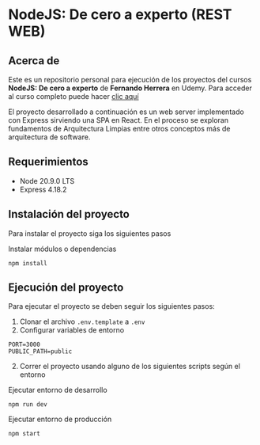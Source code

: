 # NodeJS: De cero a experto (REST WEB)

## Acerca de

Este es un repositorio personal para ejecución de los proyectos del cursos **NodeJS: De cero a experto** de **Fernando Herrera** en Udemy. Para acceder al curso completo puede hacer [clic aquí](https://www.udemy.com/course/node-de-cero-a-experto/)

El proyecto desarrollado a continuación es un web server implementado con Express sirviendo una SPA en React. En el proceso se exploran fundamentos de Arquitectura Limpias entre otros conceptos más de arquitectura de software.

## Requerimientos

- Node 20.9.0 LTS
- Express 4.18.2

## Instalación del proyecto

Para instalar el proyecto siga los siguientes pasos

Instalar módulos o dependencias

```
npm install
```

## Ejecución del proyecto

Para ejecutar el proyecto se deben seguir los siguientes pasos:

1. Clonar el archivo `.env.template` a `.env`
2. Configurar variables de entorno

```
PORT=3000
PUBLIC_PATH=public
```

2. Correr el proyecto usando alguno de los siguientes scripts según el entorno

Ejecutar entorno de desarrollo

```
npm run dev
```

Ejecutar entorno de producción

```
npm start
```
